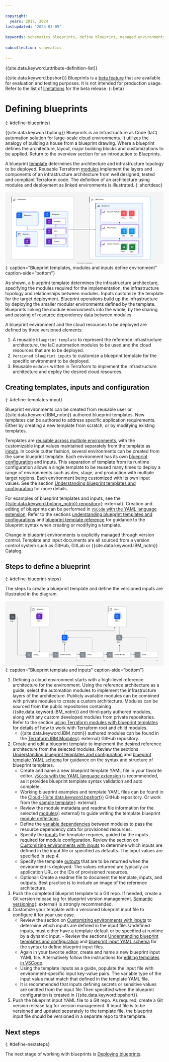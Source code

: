 ```yaml
---

copyright:
  years: 2017, 2024
lastupdated: "2024-03-05"

keywords: schematics blueprints, define blueprint, managed environments

subcollection: schematics

---
```


{{site.data.keyword.attribute-definition-list}}

{{site.data.keyword.bpshort}} Blueprints is a [beta feature](/docs/schematics?topic=schematics-bp-beta-limitations) that are available for evaluation and testing purposes. It is not intended for production usage. Refer to the list of [limitations](/docs/schematics?topic=schematics-bp-beta-limitations#sc-bp-beta-limitation) for the beta release.
{: beta}

# Defining blueprints
{: #define-blueprints}

{{site.data.keyword.bplong}} Blueprints is an Infrastructure as Code (IaC) automation solution for large-scale cloud environments. It utilizes the analogy of building a house from a blueprint drawing. Where a blueprint defines the architecture, layout, major building blocks and customizations to be applied. Return to the overview section for an introduction to Blueprints. 

A blueprint [template](/docs/schematics?topic=schematics-sch-terms#bpb2) determines the architecture and infrastructure topology to be deployed.  Reusable Terraform [modules](/docs/schematics?topic=schematics-sch-terms#bpb5) implement the layers and components of an infrastructure architecture from well designed, tested and compliant Terraform code. The definition of an architecture using modules and deployment as linked environments is illustrated. 
{: shortdesc} 

![Blueprint templates, modules and inputs define environment](/images/new/bp-overview.svg){: caption="Blueprint templates, modules and inputs define environment" caption-side="bottom"}

As shown, a blueprint template determines the infrastructure architecture, specifying the modules required for the implementation, the infrastructure topology and relationships between modules. Inputs customize the template for the target deployment. Blueprint operations build up the infrastructure by deploying the smaller modular environments defined by the template. Blueprints linking the module environments into the whole, by the sharing and passing of resource dependency data between modules.    


A blueprint environment and the cloud resources to be deployed are defined by three versioned elements:
1. A reusable `blueprint template` to represent the reference infrastructure architecture, the IaC automation modules to be used and the cloud resources that are to be deployed.
2. `Versioned blueprint inputs` to customize a blueprint template for the specific environment to be deployed.
3. Reusable `modules` written in Terraform to implement the infrastructure architecture and deploy the desired cloud resources. 

## Creating templates, inputs and configuration
{: #define-templates-input}

Blueprint environments can be created from reusable user or {{site.data.keyword.IBM_notm}} authored blueprint templates. New templates can be authored to address specific application requirements. Either by creating a new template from scratch, or by modifying existing templates. 

Templates are [reusable across multiple environments](/docs/schematics?topic=schematics-define-blueprints#define-templates-input), with the customizable input values maintained separately from the template as [inputs](/docs/schematics?topic=schematics-sch-terms#bpi1). In cookie cutter fashion, several environments can be created from the same blueprint template. Each environment has its own [blueprint configuration](/docs/schematics?topic=schematics-sch-terms#bpb3) and inputs. This separation of template from its runtime configuration allows a single template to be reused many times to deploy a range of environments such as dev, stage, and production with multiple target regions. Each environment being customized with its own input values. See the section [Understanding blueprint templates and configuration](/docs/schematics?topic=schematics-blueprint-templates) for more details. 

For examples of blueprint templates and inputs, see the [{{site.data.keyword.bplong_notm}} repository](https://github.com/orgs/Cloud-Schematics/repositories?q=blueprint){: external}. Creation and editing of blueprints can be performed in [`VSCode` with the YAML language extension](/docs/schematics?topic=schematics-edit-blueprints). Refer to the sections [understanding blueprint templates and configurations](/docs/schematics?topic=schematics-blueprint-templates) and [blueprint template reference](/docs/schematics?topic=schematics-bp-template-schema-yaml) for guidance to the blueprint syntax when creating or modifying a template.   

Change in blueprint environments is explicitly managed through version control. Template and input documents are all sourced from a version control system such as GitHub, GitLab or {{site.data.keyword.IBM_notm}} Catalog. 

## Steps to define a blueprint
{: #define-blueprint-steps}

The steps to create a blueprint template and define the versioned inputs are illustrated in the diagram.

![Blueprint template and inputs](/images/new/sc-bp-define.svg){: caption="Blueprint template and inputs" caption-side="bottom"}

1. Defining a cloud environment starts with a high-level reference architecture for the environment. Using the reference architecture as a guide, select the automation modules to implement the infrastructure layers of the architecture. Publicly available modules can be combined with private modules to create a custom architecture. Modules can be sourced from the public repositories containing {{site.data.keyword.IBM_notm}} and third-party authored modules, along with any custom developed modules from private repositories. Refer to the section [using Terraform modules with blueprint templates](/docs/schematics?topic=schematics-blueprint-terraform) for details of how to work with Terraform root and child modules.
    - {{site.data.keyword.IBM_notm}} authored modules can be found in the [Terraform IBM Modules](https://github.com/terraform-ibm-modules){: external} GitHub repository.
2. Create and edit a blueprint template to implement the desired reference architecture from the selected modules. Review the sections [Understanding blueprint templates and configuration](/docs/schematics?topic=schematics-blueprint-templates) and [blueprint template YAML schema](/docs/schematics?topic=schematics-bp-template-schema-yaml) for guidance on the syntax and structure of blueprint templates. 
    - Create and name a new blueprint template YAML file in your favorite editor. [`VSCode` with the YAML language extension](/docs/schematics?topic=schematics-edit-blueprints) is recommended, as it provides blueprint template syntax validation and auto complete.   
    - Working blueprint examples and template YAML files can be found in the [Cloud-{{site.data.keyword.bpshort}}](https://github.com/orgs/Cloud-Schematics/repositories?q=blueprint) GitHub repository. Or work from the [sample template](https://github.com/Cloud-Schematics/blueprint-sample-template/){: external}.   
    - Review the module metadata and readme file information for the selected [modules](https://github.com/terraform-ibm-modules){: external} to guide writing the template blueprint [module definitions](/docs/schematics?topic=schematics-bp-template-schema-yaml#bp-modules-schema). 
    - Define the [variable dependencies](/docs/schematics?topic=schematics-bp-template-schema-yaml#bp-modules-inputs-value) between modules to pass the resource dependency data for provisioned resources.
    - Specify the [inputs](/docs/schematics?topic=schematics-bp-template-schema-yaml#bp-inputs) the template requires, guided by the inputs required for module configuration. Review the section on [Customizing environments with inputs](/docs/schematics?topic=schematics-define-blueprints#define-blueprint-steps) to determine which inputs are defined in the input file or specified as defaults. The input values are specified in step 4. 
    - Specify the template [outputs](/docs/schematics?topic=schematics-bp-template-schema-yaml#bp-outputs) that are to be returned when the environment is deployed. The values returned are typically an application URL or the IDs of provisioned resources. 
    - Optional: Create a readme file to document the template, inputs, and outputs. Best practice is to include an image of the reference architecture. 
3. Push the completed blueprint template to a Git repo. If needed, create a Git version release tag for blueprint version management. [Semantic versioning](https://semver.org/){: external} is strongly recommended. 
4. Customize your template with a versioned blueprint input file to configure it for your use case. 
   - Review the section on [Customizing environments with inputs](/docs/schematics?topic=schematics-define-blueprints#define-blueprint-steps) to determine which inputs are defined in the input file. Undefined inputs, must either have a template default or be specified at runtime by a dynamic input. 
   - Review the sections [Understanding blueprint templates and configuration](/docs/schematics?topic=schematics-blueprint-templates) and [blueprint input YAML schema](/docs/schematics?topic=schematics-bp-input-schema-yaml) for the syntax to define blueprint input files.
   - Again in your favorite editor, create and name a new blueprint input YAML file. Alternatively follow the instructions for [editing templates in VSCode](/docs/schematics?topic=schematics-edit-blueprints).
   - Using the template inputs as a guide, populate the input file with environment-specific input key-value pairs. The variable type of the input value must match that defined in the template YAML file.
   - It is recommended that inputs defining secrets or sensitive values are omitted from the input file.Then specified when the blueprint configuration is created in {{site.data.keyword.bpshort}}.
5. Push the blueprint input YAML file to a Git repo. As required, create a Git version release tag for version management. If input file is to be versioned and updated separately to the template file, the blueprint input file should be versioned in a separate repo to the template.  

## Next steps
{: #define-nextsteps}

The next stage of working with blueprints is [Deploying blueprints](/docs/schematics?topic=schematics-deploy-blueprints). 
